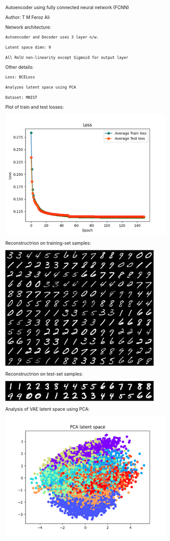 Autoencoder using fully connected neural network (FCNN)

Author: T M Feroz Ali


Network architecture:

    Autoencoder and Decoder uses 3 layer n/w.
    
    Latent space dimn: 9 
    
    All RelU non-linearity except Sigmoid for output layer
    


Other details:

    Loss: BCELoss

    Analyzes latent space using PCA

    Dataset: MNIST




Plot of train and test losses:

![alt text](https://github.com/ferozalitm/AutoEncoder_FCNN/blob/main/Results/Loss.png)



Reconstructrion on training-set samples:

![alt text](https://github.com/ferozalitm/AutoEncoder_FCNN/blob/main/Results/train_reconst-150.png)



Reconstructrion on test-set samples:

![alt text](https://github.com/ferozalitm/AutoEncoder_FCNN/blob/main/Results/test_reconst-150.png)



Analysis of VAE latent space using PCA:

![alt text](https://github.com/ferozalitm/AutoEncoder_FCNN/blob/main/Results/PCA_latentSpace-145.png)

